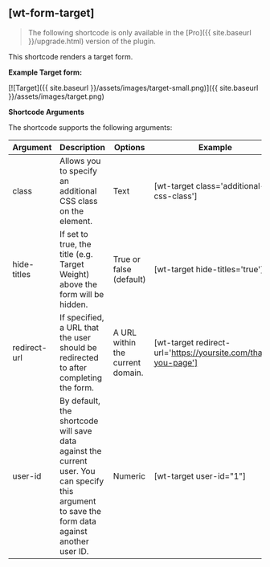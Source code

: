 ## [wt-form-target]

> The following shortcode is only available in the [Pro]({{ site.baseurl }}/upgrade.html) version of the plugin.

This shortcode renders a target form.

**Example Target form:**

[![Target]({{ site.baseurl }}/assets/images/target-small.png)]({{ site.baseurl }}/assets/images/target.png)

**Shortcode Arguments**
 
The shortcode supports the following arguments:
 
| Argument | Description | Options | Example |
|--|--|--|--|
|class|Allows you to specify an additional CSS class on the element.|Text|[wt-target class='additional-css-class']
|hide-titles|If set to true, the title (e.g. Target Weight) above the form will be hidden.|True or false (default)|[wt-target hide-titles='true']
|redirect-url|If specified, a URL that the user should be redirected to after completing the form.|A URL within the current domain.|[wt-target redirect-url='https://yoursite.com/thank-you-page']
|user-id|By default, the shortcode will save data against the current user. You can specify this argument to save the form data against another user ID.|Numeric| [wt-target user-id="1"]